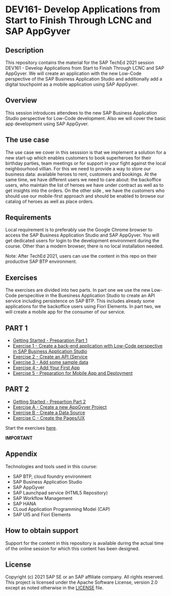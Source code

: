 # DEV161- Develop Applications from Start to Finish Through LCNC and SAP AppGyver

## Description

This repository contains the material for the SAP TechEd 2021 session DEV161 - Develop Applications from Start to Finish Through LCNC and SAP AppGyver. 
We will create an application with the new Low-Code perspective of the SAP Business Application Studio and additionally add a digital touchpoint as a mobile application using SAP AppGyver. 

## Overview

This session introduces attendees to the new SAP Business Application Studio perspective for Low-Code development. Also we will cover the basic app development using SAP AppGyver.
## The use case
The use case we cover in this sesssion is that we implement a solution for a new start-up which enables customers to book superheroes for their birthday parties, team meetings or for support in your fight against the local neighbourhood villian. 
For this we need to provide a way to store our business data: available heroes to rent, customers and bookings. At the same time, we have different users we need to care about: the backoffice users, who maintain the list of heroes we have under contract as well as to get insights into the orders. On the other side , we have the customers who should use our mobile-first approach and should be enabled to browse our catalog of heroes as well as place orders. 

## Requirements

Local requirement is to preferably use the Google Chrome browser to access the SAP Business Application Studio and SAP AppGyver. You will get dedicated users for login to the development environment during the course.
Other than a modern browser, there is no local installation needed.

Note: After TechEd 2021, users can use the content in this repo on their productive SAP BTP environment. 

## Exercises

The exercises are divided into two parts. In part one we use the new Low-Code perspecitive in the Buesiness Application Studio to create an API service including persistence on SAP BTP. This includes already some applications for the backoffice users using Fiori Elements. In part two, we will create a mobile app for the consumer of our service.

## PART 1
- [Getting Started - Preparation Part 1](exercises/ex0/README.md)
- [Exercise 1 - Create a back-end application with Low-Code perspective in SAP Business Application Studio ](exercises/ex1/README.md)
- [Exercise 2 - Create an API (Service](exercises/ex2/README.md)
- [Exercise 3 - Add some sample data](exercises/ex3/README.md)
- [Exercise 4 - Add Your First App](exercises/ex4/README.md)
- [Exercise 5 - Preparation for Mobile App and Deployment](exercises/ex5/README.md)

## PART 2
- [Getting Started - Prepartion Part 2](exercises/exPrep/README.md)
- [Exercise A - Create a new AppGyver Project](exercises/exA/README.md)
- [Exercise B - Create a Data Source](exercises/exB/README.md)
- [Exercise C - Create the Pages/UX](exercises/exC/README.md)


Start the exercises [here](exercises/ex0/README.md).

**IMPORTANT**

## Appendix

Technologies and tools used in this course:
* SAP BTP, cloud foundry environment 
* SAP Business Application Studio
* SAP AppGyver
* SAP Launchpad service (HTML5 Repository)
* SAP Workflow Management
* SAP HANA
* CLoud Application Programming Model (CAP)
* SAP UI5 and Fiori Elements

## How to obtain support

Support for the content in this repository is available during the actual time of the online session for which this content has been designed.

## License
Copyright (c) 2021 SAP SE or an SAP affiliate company. All rights reserved. This project is licensed under the Apache Software License, version 2.0 except as noted otherwise in the [LICENSE](LICENSES/Apache-2.0.txt) file.
